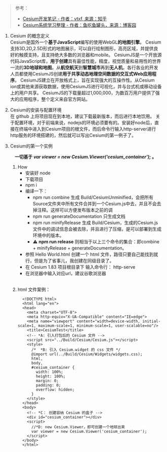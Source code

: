 <!-- ###### 刚才冒出来一个思路：可以依照 cesium 项目从0到1的过程来学习，毕竟这段时间上班确实也就是看文档了。那就全身心的看看。 -->

> 参考：
> - [Cesium开发笔记 - 作者：vtxf, 来源：知乎](https://zhuanlan.zhihu.com/p/80904975)
> - [Cesium系统学习整理 - 作者：鱼吃鱼罐头，来源：博客园](https://www.cnblogs.com/yxd000/p/13743778.html)


  1. Cesium 的概念定义 <br/>
    Cesium是国外一个**基于JavaScript**编写的使用WebGL**的地图引擎**。
    Cesium支持3D,2D,2.5D形式的地图展示，可以自行绘制图形，高亮区域，并提供良好的触摸支持，且支持绝大多数的浏览器和mobile。
    CesiumJS是一个开放源代码JavaScript库，**用于创建**具有最佳性能，精度，视觉质量和易用性的世界一流的**3D地球和地图**。从**航空航天**到**智慧城市**再到**无人机**，各行各业的开发人员都使用CesiumJS创建**用于共享动态地理空间数据的交互式Web应用程序**。
    CesiumJS建立在开放格式上，旨在实现强大的互操作性。从Cesium ion或其他来源获取数据，使用CesiumJS进行可视化，并与台式机或移动设备上的用户共享。
    CesiumJS的下载量超过1,000,000，为数百万用户提供了强大的应用程序，整个定义来自官方网站。
  2. Cesium的安装与配置环境 <br/>
    在 github 上将项目现在到本地，建议下载最新版本，而后进行本地饮用。
    关于配置环境，对于前端来说，nodejs的环境必须要有的。安装好node后，直接在终端中进入到Cesium项目的根文件，而后命令行输入http-server进行http服务的环境搭建的，然后就可以写出Cesium的第一例子了。
  3. Cesium的第一个实例 <br/>

     &emsp;**一切基于  *var viewer = new Cesium.Viewer('cesium_container');*  。**<br/>
     1. How
        - 安装好 node
        - 下载项目
        - npm i
        - 编译一下：
            * npm run combine 生成 Build/CesiumUnminified，会把所有Source文件夹中所有文件合并到一个Cesium.js中去，并且不会去掉注释。这样可以方便发布版本之前的调
            * npm run generateDocumentation 只生成文档
            * npm run minifyRelease 生成 Build/Cesium，生成的Cesium.js文件中的调试信息会被去除，并且进行了压缩，是可以部署到生成环境中的版本。
            * ⚠️ **npm run release** 则相当于以上三个命令的集合：即combine + minifyRelease + generateDocumentation。
        - 参照 Hello World.html 创建一个 html 文件，路径只要自己能找到就行，但是为了省事儿，我创建在同级目录了。
        - 在 Cesium 1.83 项目根目录下 输入命令行： http-serve
        - 在浏览器中输入对应url，建议谷歌浏览器

      <br/>

     2. html 文件案例：

        ```
          <!DOCTYPE html>
          <html lang="en">
          <head>
            <meta charset="UTF-8">
            <meta http-equiv="X-UA-Compatible" content="IE=edge">
            <meta name="viewport" content="width=device-width, initial-scale=1, maximum-scale=1, minimum-scale=1, user-scalable=no"/>
            <title>CesiumTest</title>
            <!-- *A: 引入打包后的 Cesium 文件 -->
            <script src="../Build/Cesium/Cesium.js"></script>
            <style>
              /*  *B: 引入 Cesium.widget 的 css 文件 */
              @import url(../Build/Cesium/Widgets/widgets.css);
              html,
              body,
              #cesium_container {
                width: 100%;
                height: 100%;
                margin: 0;
                padding: 0;
                overflow: hidden;
              }
            </style>
          </head>
          <body>
            <!-- *C： 创建容纳 Cesium 的盒子 -->
            <div id="cesium_container"></div>
            <script>
              //*D: new Cesium.Viewer，即可创建一个地球出来
              var viewer = new Cesium.Viewer('cesium_container');
            </script>
          </body>
          </html>
        ```


<!-- [Cesium.Viewer](Cesium-Viewer.md) -->